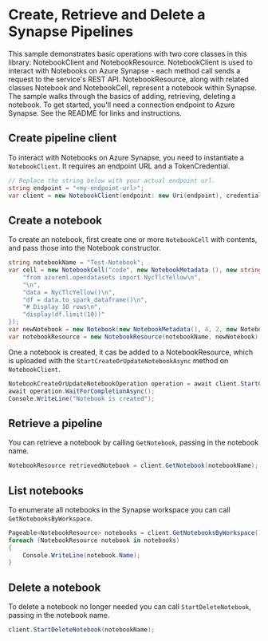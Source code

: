 # Create, Retrieve and Delete a Synapse Pipelines

This sample demonstrates basic operations with two core classes in this library: NotebookClient and NotebookResource. NotebookClient is used to interact with Notebooks on Azure Synapse - each method call sends a request to the service's REST API. NotebookResource, along with related classes Notebook and NotebookCell, represent a notebook within Synapse. The sample walks through the basics of adding, retrieving, deleting a notebook. To get started, you'll need a connection endpoint to Azure Synapse. See the README for links and instructions.

## Create pipeline client

To interact with Notebooks on Azure Synapse, you need to instantiate a `NotebookClient`. It requires an endpoint URL and a TokenCredential.

```C# Snippet:CreateNotebookClient
// Replace the string below with your actual endpoint url.
string endpoint = "<my-endpoint-url>";
var client = new NotebookClient(endpoint: new Uri(endpoint), credential: new DefaultAzureCredential());
```

## Create a notebook

To create an notebook, first create one or more `NotebookCell` with contents, and pass those into the Notebook constructor. 

```C# Snippet:ConfigureNotebookResource
string notebookName = "Test-Notebook";
var cell = new NotebookCell("code", new NotebookMetadata (), new string[] {
    "from azureml.opendatasets import NycTlcYellow\n",
    "\n",
    "data = NycTlcYellow()\n",
    "df = data.to_spark_dataframe()\n",
    "# Display 10 rows\n",
    "display(df.limit(10))"
});
var newNotebook = new Notebook(new NotebookMetadata(), 4, 2, new NotebookCell[] { cell });
var notebookResource = new NotebookResource(notebookName, newNotebook);
```

One a notebook is created, it cas be added to a NotebookResource, which is uploaded with the `StartCreateOrUpdateNotebookAsync` method on `NotebookClient`.

```C# Snippet:CreateNotebook
NotebookCreateOrUpdateNotebookOperation operation = await client.StartCreateOrUpdateNotebookAsync(notebookName, notebookResource);
await operation.WaitForCompletionAsync();
Console.WriteLine("Notebook is created");
```

## Retrieve a pipeline

You can retrieve a notebook by calling `GetNotebook`, passing in the notebook name.

```C# Snippet:RetrieveNotebook
NotebookResource retrievedNotebook = client.GetNotebook(notebookName);
```

## List notebooks

To enumerate all notebooks in the Synapse workspace you can call `GetNotebooksByWorkspace`.

```C# Snippet:ListNotebooks
Pageable<NotebookResource> notebooks = client.GetNotebooksByWorkspace();
foreach (NotebookResource notebook in notebooks)
{
    Console.WriteLine(notebook.Name);
}
```

## Delete a notebook

To delete a notebook no longer needed you can call `StartDeleteNotebook`, passing in the notebook name.

```C# Snippet:DeleteNotebook
client.StartDeleteNotebook(notebookName);
```